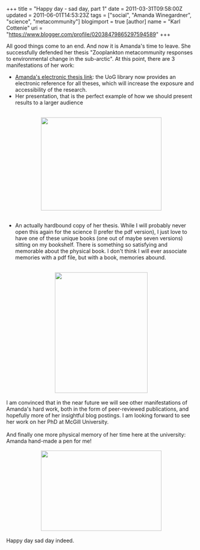 +++
title = "Happy day - sad day, part 1"
date = 2011-03-31T09:58:00Z
updated = 2011-06-01T14:53:23Z
tags = ["social", "Amanda Winegardner", "science", "metacommunity"]
blogimport = true 
[author]
	name = "Karl Cottenie"
	uri = "https://www.blogger.com/profile/02038479865297594589"
+++

<div class="separator" style="clear: both; text-align: left;">All good things come to an end. And now it is Amanda's time to leave. She successfully defended her thesis "Zooplankton metacommunity responses to environmental change in the sub-arctic". At this point, there are 3 manifestations of her work:</div><div class="separator" style="clear: both; text-align: left;"></div><ul><li><a href="http://hdl.handle.net/10214/2651">Amanda's electronic thesis link</a>: the UoG library now provides an electronic reference for all theses, which will increase the exposure and accessibility of the research.</li><li>Her presentation, that is the perfect example of how we should present results to a larger audience</li></ul><br /><div class="separator" style="clear: both; text-align: center;"><a href="http://2.bp.blogspot.com/-L0qcvGsxTGk/TeZR0d9pa_I/AAAAAAAAASg/vcmpCrRlEn8/s1600/Winegardner2011_MScdefence_presentationFinal.jpg" imageanchor="1" style="margin-left: 1em; margin-right: 1em;"><img border="0" height="247" src="http://2.bp.blogspot.com/-L0qcvGsxTGk/TeZR0d9pa_I/AAAAAAAAASg/vcmpCrRlEn8/s320/Winegardner2011_MScdefence_presentationFinal.jpg" width="320" /></a></div><div class="separator" style="clear: both; text-align: left;"><br /></div><div class="separator" style="clear: both; text-align: left;"></div><ul><li>An actually hardbound copy of her thesis. While I will probably never open this again for the science (I prefer the pdf version), I just love to have one of these unique books (one out of maybe seven versions) sitting on my bookshelf. There is something so satisfying and memorable about the physical book. I don't think I will ever associate memories with a pdf file, but with a book, memories abound.</li></ul><br /><div class="separator" style="clear: both; text-align: center;"><a href="http://4.bp.blogspot.com/-9kjYBITIFTI/TcVyB1PzFLI/AAAAAAAAASY/kW27HwikYnU/s1600/AmandaThesisCover.jpg" imageanchor="1" style="margin-left: 1em; margin-right: 1em;"><img border="0" height="320" src="http://4.bp.blogspot.com/-9kjYBITIFTI/TcVyB1PzFLI/AAAAAAAAASY/kW27HwikYnU/s320/AmandaThesisCover.jpg" width="246" /></a></div><div class="separator" style="clear: both; text-align: left;"><br /></div><div class="separator" style="clear: both; text-align: left;">I am convinced that in the near future we will see other manifestations of Amanda's hard work, both in the form of peer-reviewed publications, and hopefully more of her insightful blog postings. I am looking forward to see her work on her PhD at McGill University.</div><div class="separator" style="clear: both; text-align: left;"><br /></div><div class="separator" style="clear: both; text-align: left;">And finally one more physical memory of her time here at the university: Amanda hand-made a pen for me!</div><br /><div class="separator" style="clear: both; text-align: center;"><a href="http://3.bp.blogspot.com/-H10kLBsiD4U/TcVzcQM4xdI/AAAAAAAAASc/czpSfA-PRcs/s1600/IMG_2623.jpg" imageanchor="1" style="margin-left: 1em; margin-right: 1em;"><img border="0" height="213" src="http://3.bp.blogspot.com/-H10kLBsiD4U/TcVzcQM4xdI/AAAAAAAAASc/czpSfA-PRcs/s320/IMG_2623.jpg" width="320" /></a></div><div class="separator" style="clear: both; text-align: center;"><br /></div><div class="separator" style="clear: both; text-align: left;">Happy day sad day indeed.</div>
